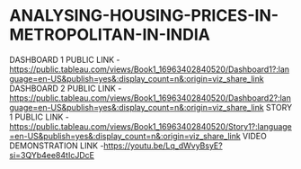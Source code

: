 # ANALYSING-HOUSING-PRICES-IN-METROPOLITAN-IN-INDIA
DASHBOARD 1 PUBLIC LINK -https://public.tableau.com/views/Book1_16963402840520/Dashboard1?:language=en-US&publish=yes&:display_count=n&:origin=viz_share_link
DASHBOARD 2 PUBLIC LINK -https://public.tableau.com/views/Book1_16963402840520/Dashboard2?:language=en-US&publish=yes&:display_count=n&:origin=viz_share_link
STORY 1 PUBLIC LINK -https://public.tableau.com/views/Book1_16963402840520/Story1?:language=en-US&publish=yes&:display_count=n&:origin=viz_share_link
VIDEO DEMONSTRATION LINK -https://youtu.be/Lq_dWvyBsyE?si=3QYb4ee84tIcJDcE
